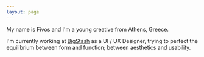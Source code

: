 ```yaml
---
layout: page
---
```


My name is Fivos and I'm a young creative from Athens, Greece.

<!--![me](/images/me.jpg "Fivos Avgerinos")-->

I'm currently working at [BigStash](http://bigstash.co/ "BigStash") as a UI / UX Designer, trying to perfect the equilibrium between form and function; between aesthetics and usability.

<!--I'm a firm believer in listening to your heart, chasing your dreams, and living the life you've imagined.-->
